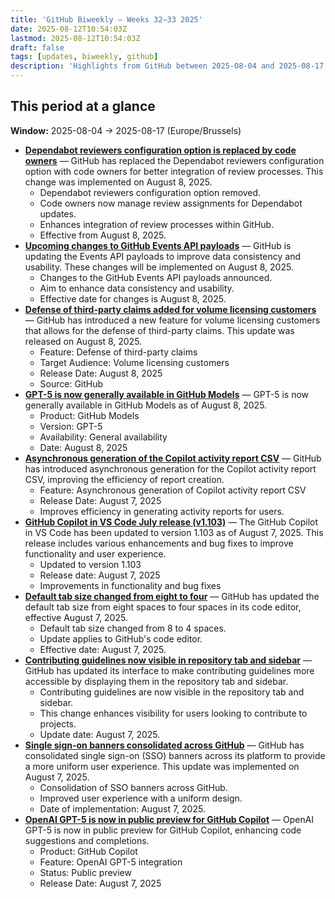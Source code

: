 ```yaml
---
title: 'GitHub Biweekly – Weeks 32–33 2025'
date: 2025-08-12T10:54:03Z
lastmod: 2025-08-12T10:54:03Z
draft: false
tags: [updates, biweekly, github]
description: 'Highlights from GitHub between 2025-08-04 and 2025-08-17.'
---
```

## This period at a glance

**Window:** 2025-08-04 → 2025-08-17 (Europe/Brussels)

- **[Dependabot reviewers configuration option is replaced by code owners](https://github.blog/changelog/2025-08-08-dependabot-reviewers-configuration-option-is-replaced-by-code-owners)** — GitHub has replaced the Dependabot reviewers configuration option with code owners for better integration of review processes. This change was implemented on August 8, 2025.
  - Dependabot reviewers configuration option removed.
  - Code owners now manage review assignments for Dependabot updates.
  - Enhances integration of review processes within GitHub.
  - Effective from August 8, 2025.
- **[Upcoming changes to GitHub Events API payloads](https://github.blog/changelog/2025-08-08-upcoming-changes-to-github-events-api-payloads)** — GitHub is updating the Events API payloads to improve data consistency and usability. These changes will be implemented on August 8, 2025.
  - Changes to the GitHub Events API payloads announced.
  - Aim to enhance data consistency and usability.
  - Effective date for changes is August 8, 2025.
- **[Defense of third-party claims added for volume licensing customers](https://github.blog/changelog/2025-08-08-defense-of-third-party-claims-added-for-volume-licensing-customers)** — GitHub has introduced a new feature for volume licensing customers that allows for the defense of third-party claims. This update was released on August 8, 2025.
  - Feature: Defense of third-party claims
  - Target Audience: Volume licensing customers
  - Release Date: August 8, 2025
  - Source: GitHub
- **[GPT-5 is now generally available in GitHub Models](https://github.blog/changelog/2025-08-07-gpt-5-is-now-generally-available-in-github-models)** — GPT-5 is now generally available in GitHub Models as of August 8, 2025.
  - Product: GitHub Models
  - Version: GPT-5
  - Availability: General availability
  - Date: August 8, 2025
- **[Asynchronous generation of the Copilot activity report CSV](https://github.blog/changelog/2025-08-07-asynchronous-generation-of-the-copilot-activity-report-csv)** — GitHub has introduced asynchronous generation for the Copilot activity report CSV, improving the efficiency of report creation.
  - Feature: Asynchronous generation of Copilot activity report CSV
  - Release Date: August 7, 2025
  - Improves efficiency in generating activity reports for users.
- **[GitHub Copilot in VS Code July release (v1.103)](https://github.blog/changelog/2025-08-07-github-copilot-in-vs-code-july-release-v1-103)** — The GitHub Copilot in VS Code has been updated to version 1.103 as of August 7, 2025. This release includes various enhancements and bug fixes to improve functionality and user experience.
  - Updated to version 1.103
  - Release date: August 7, 2025
  - Improvements in functionality and bug fixes
- **[Default tab size changed from eight to four](https://github.blog/changelog/2025-08-07-default-tab-size-changed-from-eight-to-four)** — GitHub has updated the default tab size from eight spaces to four spaces in its code editor, effective August 7, 2025.
  - Default tab size changed from 8 to 4 spaces.
  - Update applies to GitHub's code editor.
  - Effective date: August 7, 2025.
- **[Contributing guidelines now visible in repository tab and sidebar](https://github.blog/changelog/2025-08-07-contributing-guidelines-now-visible-in-repository-tab-and-sidebar)** — GitHub has updated its interface to make contributing guidelines more accessible by displaying them in the repository tab and sidebar.
  - Contributing guidelines are now visible in the repository tab and sidebar.
  - This change enhances visibility for users looking to contribute to projects.
  - Update date: August 7, 2025.
- **[Single sign-on banners consolidated across GitHub](https://github.blog/changelog/2025-08-07-single-sign-on-banners-consolidated-across-github)** — GitHub has consolidated single sign-on (SSO) banners across its platform to provide a more uniform user experience. This update was implemented on August 7, 2025.
  - Consolidation of SSO banners across GitHub.
  - Improved user experience with a uniform design.
  - Date of implementation: August 7, 2025.
- **[OpenAI GPT-5 is now in public preview for GitHub Copilot](https://github.blog/changelog/2025-08-07-openai-gpt-5-is-now-in-public-preview-for-github-copilot)** — OpenAI GPT-5 is now in public preview for GitHub Copilot, enhancing code suggestions and completions.
  - Product: GitHub Copilot
  - Feature: OpenAI GPT-5 integration
  - Status: Public preview
  - Release Date: August 7, 2025


